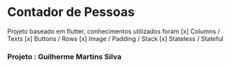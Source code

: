 # Contador de Pessoas

Projeto baseado em flutter, conhecimentos utilizados foram
[x] Columns / Texts
[x] Buttons / Rows
[x] Image / Padding / Stack
[x] Stateless / Stateful

### Projeto : Guilherme Martins Silva
